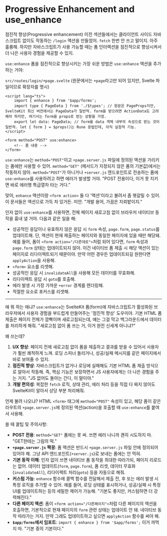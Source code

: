 # Progressive Enhancement and use_enhance

점진적 향상(Progressive enhancement)
이전 섹션들에서는 클라이언트 사이드 자바스크립트 없이도 작동하는 `/login` 액션을 만들었어. `fetch` 한번 안 쓰고 말이지. 아주 훌륭해. 하지만 자바스크립트가 사용 가능할 때는 폼 인터랙션을 점진적으로 향상시켜서 더 나은 사용자 경험을 제공할 수 있지.

`use:enhance`
폼을 점진적으로 향상시키는 가장 쉬운 방법은 `use:enhance` 액션을 추가하는 거야:

`src/routes/login/+page.svelte` (원문에서는 `+page`라고만 되어 있지만, Svelte 파일이므로 확장자를 명시)

```svelte
<script lang="ts">
	import { enhance } from '$app/forms';
	import type { PageData } from './$types'; // 원문은 PageProps지만, SvelteKit 최신 버전에서는 PageData가 일반적. form을 받으려면 ActionData도 고려해야 하지만, 여기서는 form을 props로 받는 상황을 가정.
	export let data: PageData; // form을 data 객체 내부의 속성으로 받는 것이 일반적. let { form } = $props()는 Rune 문법인데, 아직 실험적 기능.
</script>

<form method="POST" use:enhance>
	<!-- 폼 내용 -->
</form>
```

`use:enhance`는 `method="POST"`이고 `+page.server.js` 파일에 정의된 액션을 가리키는 폼에만 사용할 수 있어. `method="GET"` (메서드가 지정되지 않은 폼의 기본값)에서는 작동하지 않아. `method="POST"`가 아니거나 `+server.js` 엔드포인트로 전송하는 폼에 `use:enhance`를 사용하려고 하면 에러가 발생할 거야. "POST 전용이다, 이거 못 지키면 바로 에러행 특급열차 타는 거다."

맞아, `enhance` 액션이랑 `<form action>` 둘 다 '액션'이라고 불려서 좀 헷갈릴 수 있어. 이 문서들은 액션으로 가득 차 있거든. 미안. "개발 용어, 가끔은 지뢰밭이지."

인자 없이 `use:enhance`를 사용하면, 전체 페이지 새로고침 없이 브라우저 네이티브 동작을 흉내 낼 거야. 다음과 같은 일을 해:

*   성공적인 응답이나 유효하지 않은 응답 시 `form` 속성, `page.form`, `page.status`를 업데이트해. 단, 액션이 현재 제출하는 페이지와 동일한 페이지에 있을 때만 해당돼. 예를 들어, 폼이 `<form action="/다른데로">`처럼 되어 있다면, `form` 속성과 `page.form` 상태는 업데이트되지 않아. 이건 네이티브 폼 제출 시 해당 액션이 있는 페이지로 리다이렉트되기 때문이야. 만약 어떤 경우든 업데이트되길 원한다면 `applyAction`을 사용해.
*   `<form>` 요소를 리셋해.
*   성공적인 응답 시 `invalidateAll`을 사용해 모든 데이터를 무효화해.
*   리다이렉트 응답 시 `goto`를 호출해.
*   에러 발생 시 가장 가까운 `+error` 경계를 렌더링해.
*   적절한 요소로 포커스를 리셋해.

---

얘 뭐 하는 애냐?
`use:enhance`는 SvelteKit 폼(form)에 자바스크립트가 활성화된 브라우저에서 사용자 경험을 부드럽게 만들어주는 '점진적 향상' 도우미야. 기본 HTML 폼 제출은 페이지 전체가 깜빡이며 새로고침되는데, 얘는 그걸 막고 백그라운드에서 데이터를 처리하게 해줘. "새로고침 없이 폼 쓰는 거, 이거 완전 신세계 아니냐?"

왜 쓰는데?
1.  **UX 향상**: 페이지 전체 새로고침 없이 폼을 제출하고 결과를 받을 수 있어서 사용자가 훨씬 쾌적하게 느껴. 로딩 스피너 돌리거나, 성공/실패 메시지를 같은 페이지에서 바로 보여줄 수 있지.
2.  **점진적 향상**: 자바스크립트가 없거나 로딩에 실패해도 기본 HTML 폼 제출 방식으로 알아서 작동해. 즉, 핵심 기능은 보장하면서 JS 사용자에게는 더 나은 경험을 주는 거지. "JS 없어도 돌아는 간다, 이 말이야."
3.  **개발 편의성**: 복잡한 `fetch` 로직, 상태 관리, 에러 처리 등을 직접 다 짜지 않아도 SvelteKit이 알아서 상당 부분 처리해줘.

언제 불려 나오냐?
HTML `<form>` 태그에 `method="POST"` 속성이 있고, 해당 폼이 같은 라우트의 `+page.server.js`에 정의된 액션(action)을 호출할 때 `use:enhance`를 붙여서 사용해.

쓸 때 꿀팁 및 주의사항:
*   **POST 전용**: `method="GET"` 폼에는 못 써. 쓰면 에러 나니까 괜히 시도하지 마. "GET한테는 그림의 떡."
*   **`+page.server.js` 짝꿍**: 폼 액션은 반드시 `+page.server.js` 파일 안에 정의되어 있어야 해. 그냥 API 엔드포인트(`+server.js`)로 보내는 폼에는 안 먹혀.
*   **기본 동작 이해**: 인자 없이 쓰면 네이티브 폼 동작을 최대한 따라가되, 페이지 리로드는 없어. 데이터 업데이트(`form`, `page.form`), 폼 리셋, 데이터 무효화(`invalidateAll`), 리다이렉트 처리(`goto`) 등을 자동으로 해줘.
*   **커스텀 가능**: `enhance` 함수에 콜백 함수를 전달해서 제출 전, 후 또는 에러 발생 시 특정 로직을 추가할 수 있어. 예를 들어, 로딩 상태를 표시하거나, 성공/실패 시 특정 UI를 업데이트하는 등의 세밀한 제어가 가능해. "기본도 좋지만, 커스텀하면 더 강력해진다."
*   **다른 페이지 액션**: 폼이 `<form action="/다른페이지">`처럼 다른 페이지의 액션을 호출하면, 기본적으로 현재 페이지의 `form` 관련 상태는 업데이트 안 돼. 네이티브 동작 따라가는 거지. 만약 그래도 업데이트하고 싶으면 `applyAction` 함수를 써야 해.
*   **`$app/forms`에서 임포트**: `import { enhance } from '$app/forms';` 이거 까먹지 마. "기본 중의 기본이다."